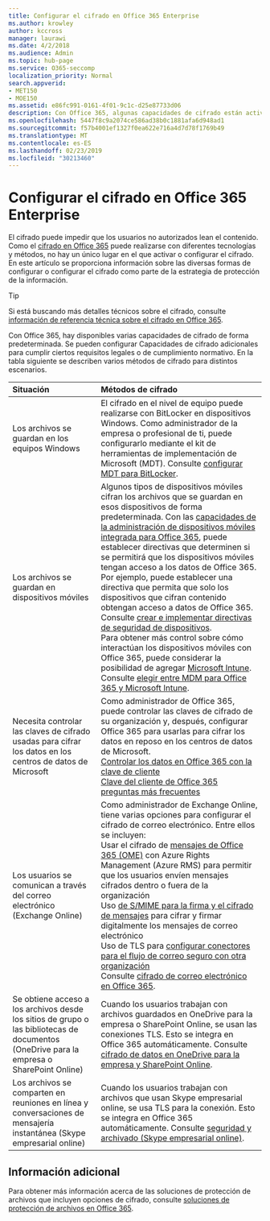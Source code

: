 ```yaml
---
title: Configurar el cifrado en Office 365 Enterprise
ms.author: krowley
author: kccross
manager: laurawi
ms.date: 4/2/2018
ms.audience: Admin
ms.topic: hub-page
ms.service: O365-seccomp
localization_priority: Normal
search.appverid:
- MET150
- MOE150
ms.assetid: e86fc991-0161-4f01-9c1c-d25e87733d06
description: Con Office 365, algunas capacidades de cifrado están activadas de forma predeterminada; se pueden configurar otras funciones para cumplir ciertos requisitos legales o de cumplimiento normativo.
ms.openlocfilehash: 5447f8c9a2074ce586ad38b0c1881afa6d948ad1
ms.sourcegitcommit: f57b4001ef1327f0ea622e716a4d7d78f1769b49
ms.translationtype: MT
ms.contentlocale: es-ES
ms.lasthandoff: 02/23/2019
ms.locfileid: "30213460"
---
```

# <a name="set-up-encryption-in-office-365-enterprise"></a>Configurar el cifrado en Office 365 Enterprise

El cifrado puede impedir que los usuarios no autorizados lean el contenido. Como el [cifrado en Office 365](encryption.md) puede realizarse con diferentes tecnologías y métodos, no hay un único lugar en el que activar o configurar el cifrado. En este artículo se proporciona información sobre las diversas formas de configurar o configurar el cifrado como parte de la estrategia de protección de la información. 
  
> [!TIP]
> Si está buscando más detalles técnicos sobre el cifrado, consulte [información de referencia técnica sobre el cifrado en Office 365](technical-reference-details-about-encryption.md). 
  
Con Office 365, hay disponibles varias capacidades de cifrado de forma predeterminada. Se pueden configurar Capacidades de cifrado adicionales para cumplir ciertos requisitos legales o de cumplimiento normativo. En la tabla siguiente se describen varios métodos de cifrado para distintos escenarios.
  
|**Situación**|**Métodos de cifrado**|
|:-----|:-----|
|Los archivos se guardan en los equipos Windows  <br/> |El cifrado en el nivel de equipo puede realizarse con BitLocker en dispositivos Windows. Como administrador de la empresa o profesional de ti, puede configurarlo mediante el kit de herramientas de implementación de Microsoft (MDT). Consulte [configurar MDT para BitLocker](https://go.microsoft.com/fwlink/?linkid=849282).<br/> |
|Los archivos se guardan en dispositivos móviles  <br/> |Algunos tipos de dispositivos móviles cifran los archivos que se guardan en esos dispositivos de forma predeterminada. Con las [capacidades de la administración de dispositivos móviles integrada para Office 365](https://support.office.com/article/a1da44e5-7475-4992-be91-9ccec25905b0), puede establecer directivas que determinen si se permitirá que los dispositivos móviles tengan acceso a los datos de Office 365. Por ejemplo, puede establecer una directiva que permita que solo los dispositivos que cifran contenido obtengan acceso a datos de Office 365. Consulte [crear e implementar directivas de seguridad de dispositivos](https://support.office.com/article/d310f556-8bfb-497b-9bd7-fe3c36ea2fd6).<br/> Para obtener más control sobre cómo interactúan los dispositivos móviles con Office 365, puede considerar la posibilidad de agregar [Microsoft Intune](https://aka.ms/qzln04). Consulte [elegir entre MDM para Office 365 y Microsoft Intune](https://support.office.com/article/c93d9ab9-efb2-4349-9b93-30c30562ee22).<br/> |
|Necesita controlar las claves de cifrado usadas para cifrar los datos en los centros de datos de Microsoft  <br/> | Como administrador de Office 365, puede controlar las claves de cifrado de su organización y, después, configurar Office 365 para usarlas para cifrar los datos en reposo en los centros de datos de Microsoft.  <br/> [Controlar los datos en Office 365 con la clave de cliente](controlling-your-data-using-customer-key.md) <br/> [Clave del cliente de Office 365 preguntas más frecuentes](service-encryption-with-customer-key-faq.md) <br/> |
|Los usuarios se comunican a través del correo electrónico (Exchange Online)  <br/> | Como administrador de Exchange Online, tiene varias opciones para configurar el cifrado de correo electrónico. Entre ellos se incluyen:<br/>  Usar el cifrado de [mensajes de Office 365 (OME)](set-up-new-message-encryption-capabilities.md) con Azure Rights Management (Azure RMS) para permitir que los usuarios envíen mensajes cifrados dentro o fuera de la organización  <br/>  Uso [de S/MIME para la firma y el cifrado de mensajes](https://aka.ms/c6dozg) para cifrar y firmar digitalmente los mensajes de correo electrónico  <br/>  Uso de TLS para [configurar conectores para el flujo de correo seguro con otra organización](https://aka.ms/hs809p) <br/>  Consulte [cifrado de correo electrónico en Office 365](https://aka.ms/hic3f7).  <br/> |
|Se obtiene acceso a los archivos desde los sitios de grupo o las bibliotecas de documentos (OneDrive para la empresa o SharePoint Online)  <br/> |Cuando los usuarios trabajan con archivos guardados en OneDrive para la empresa o SharePoint Online, se usan las conexiones TLS. Esto se integra en Office 365 automáticamente. Consulte [cifrado de datos en OneDrive para la empresa y SharePoint Online](https://go.microsoft.com/fwlink/?linkid=526379).<br/> |
|Los archivos se comparten en reuniones en línea y conversaciones de mensajería instantánea (Skype empresarial online)  <br/> |Cuando los usuarios trabajan con archivos que usan Skype empresarial online, se usa TLS para la conexión. Esto se integra en Office 365 automáticamente. Consulte [seguridad y archivado (Skype empresarial online)](https://aka.ms/nuq4ws).<br/> |
   
## <a name="additional-information"></a>Información adicional

Para obtener más información acerca de las soluciones de protección de archivos que incluyen opciones de cifrado, consulte [soluciones de protección de archivos en Office 365](https://www.microsoft.com/en-us/download/details.aspx?id=55523).
  

